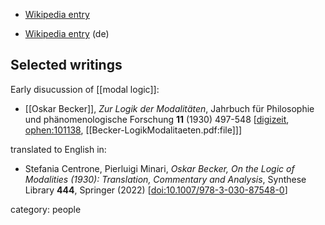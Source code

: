 
* [Wikipedia entry](https://en.wikipedia.org/wiki/Oskar_Becker)

* <a href="https://de.wikipedia.org/wiki/Oskar_Becker_(Philosoph)">Wikipedia entry</a> (de)

## Selected writings

Early disucussion of [[modal logic]]:


* [[Oskar Becker]], *Zur Logik der Modalitäten*, Jahrbuch für Philosophie und phänomenologische Forschung **11** (1930)  497-548 &lbrack;[digizeit](http://www.digizeitschriften.de/dms/img/?PID=PPN827944462_0011%7CLOG_0010), [ophen:101138](https://ophen.org/pub-101138), [[Becker-LogikModalitaeten.pdf:file]]&rbrack;

translated to English in:

*  Stefania Centrone, Pierluigi Minari, *Oskar Becker, On the Logic of Modalities (1930): Translation, Commentary and Analysis*,  Synthese Library **444**, Springer (2022) &lbrack;[doi:10.1007/978-3-030-87548-0](https://doi.org/10.1007/978-3-030-87548-0)&rbrack;


category: people